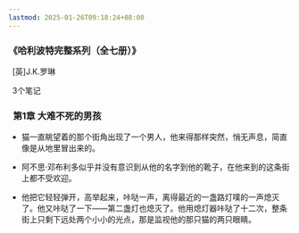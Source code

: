 ```yaml
---
lastmod: 2025-01-26T09:18:24+08:00
---
```

### **《哈利波特完整系列（全七册）》**

  

 [英]J.K.罗琳

 3个笔记

  

###  **第1章 大难不死的男孩**

  

- 猫一直眺望着的那个街角出现了一个男人，他来得那样突然，悄无声息，简直像是从地里冒出来的。  
    
- 阿不思·邓布利多似乎并没有意识到从他的名字到他的靴子，在他来到的这条街上都不受欢迎。  
    
- 他把它轻轻弹开，高举起来，咔哒一声，离得最近的一盏路灯噗的一声熄灭了。他又咔哒了一下——第二盏灯也熄灭了。他用熄灯器咔哒了十二次，整条街上只剩下远处两个小小的光点，那是监视他的那只猫的两只眼睛。  
    

  

